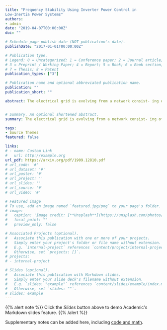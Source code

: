 ```yaml
---
title: "Frequency Stability Using Inverter Power Control in
Low-Inertia Power Systems"
authors:
- admin
date: "2019-04-07T00:00:00Z"
doi: ""

# Schedule page publish date (NOT publication's date).
publishDate: "2017-01-01T00:00:00Z"

# Publication type.
# Legend: 0 = Uncategorized; 1 = Conference paper; 2 = Journal article;
# 3 = Preprint / Working Paper; 4 = Report; 5 = Book; 6 = Book section;
# 7 = Thesis; 8 = Patent
publication_types: ["3"]

# Publication name and optional abbreviated publication name.
publication: ""
publication_short: ""

abstract: The electrical grid is evolving from a network consist- ing of mostly synchronous machines to a mixture of synchronous machines and inverter-based resources such as wind, solar, and energy storage. This transformation has led to a decrease in mechanical inertia, which necessitate a need for the new resources to provide frequency responses by controlling their inverter interfaces. In this paper we proposed a new strategy based on model predictive control to determine the the optimal active- power set-point for inverters in the event of a disturbance in the system. In contrast to existing methods, our framework explicitly takes the hard constraints in power and energy into account. We show that it is also robust to measurement noise and limited communications by using an observer to estimate the model mismatches in real-time. We demonstrate that our proposed controller significantly outperforms an optimally tuned virtual synchronous machine on standard IEEE 9-bus and 39- bus systems under a number of scenarios. In turn, this implies optimized inverter-based resources can provide better frequency responses compared to conventional synchronous machines.


# Summary. An optional shortened abstract.
summary: The electrical grid is evolving from a network consist- ing of mostly synchronous machines to a mixture of synchronous machines and inverter-based resources such as wind, solar, and energy storage..

tags:
- Source Themes
featured: false

links:
# - name: Custom Link
#   url: http://example.org
url_pdf: https://arxiv.org/pdf/1909.12810.pdf
# url_code: '#'
# url_dataset: '#'
# url_poster: '#'
# url_project: ''
# url_slides: ''
# url_source: '#'
# url_video: '#'

# Featured image
# To use, add an image named `featured.jpg/png` to your page's folder. 
# image:
#   caption: 'Image credit: [**Unsplash**](https://unsplash.com/photos/s9CC2SKySJM)'
#   focal_point: ""
#   preview_only: false

# Associated Projects (optional).
#   Associate this publication with one or more of your projects.
#   Simply enter your project's folder or file name without extension.
#   E.g. `internal-project` references `content/project/internal-project/index.md`.
#   Otherwise, set `projects: []`.
# projects:
# - internal-project

# Slides (optional).
#   Associate this publication with Markdown slides.
#   Simply enter your slide deck's filename without extension.
#   E.g. `slides: "example"` references `content/slides/example/index.md`.
#   Otherwise, set `slides: ""`.
# slides: example
---
```


{{% alert note %}}
Click the *Slides* button above to demo Academic's Markdown slides feature.
{{% /alert %}}

Supplementary notes can be added here, including [code and math](https://sourcethemes.com/academic/docs/writing-markdown-latex/).